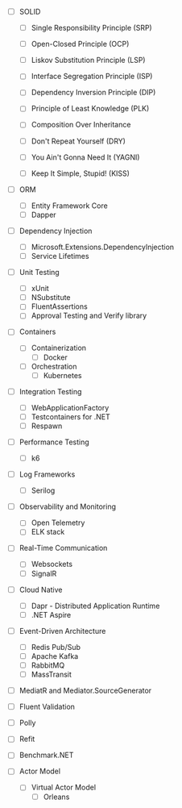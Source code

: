 - [ ] SOLID
    - [ ] Single Responsibility Principle (SRP)
    - [ ] Open-Closed Principle (OCP)
    - [ ] Liskov Substitution Principle (LSP)
    - [ ] Interface Segregation Principle (ISP)
    - [ ] Dependency Inversion Principle (DIP)
    
    - [ ] Principle of Least Knowledge (PLK)
    - [ ] Composition Over Inheritance
    
    - [ ] Don't Repeat Yourself (DRY)
    - [ ] You Ain't Gonna Need It (YAGNI)
    - [ ] Keep It Simple, Stupid! (KISS)

- [ ] ORM
  - [ ] Entity Framework Core
  - [ ] Dapper

- [ ] Dependency Injection
  - [ ] Microsoft.Extensions.DependencyInjection
  - [ ] Service Lifetimes

- [ ] Unit Testing
  - [ ] xUnit
  - [ ] NSubstitute
  - [ ] FluentAssertions
  - [ ] Approval Testing and Verify library

- [ ] Containers
  - [ ] Containerization
    - [ ] Docker
  - [ ] Orchestration
    - [ ] Kubernetes

- [ ] Integration Testing
  - [ ] WebApplicationFactory
  - [ ] Testcontainers for .NET
  - [ ] Respawn

- [ ] Performance Testing
  - [ ] k6

- [ ] Log Frameworks
  - [ ] Serilog

- [ ] Observability and Monitoring
  - [ ] Open Telemetry
  - [ ] ELK stack

- [ ] Real-Time Communication
  - [ ] Websockets
  - [ ] SignalR

- [ ] Cloud Native
  - [ ] Dapr - Distributed Application Runtime
  - [ ] .NET Aspire

- [ ] Event-Driven Architecture
  - [ ] Redis Pub/Sub
  - [ ] Apache Kafka
  - [ ] RabbitMQ
  - [ ] MassTransit

- [ ] MediatR and Mediator.SourceGenerator

- [ ] Fluent Validation

- [ ] Polly

- [ ] Refit

- [ ] Benchmark.NET

- [ ] Actor Model
  - [ ] Virtual Actor Model
    - [ ] Orleans